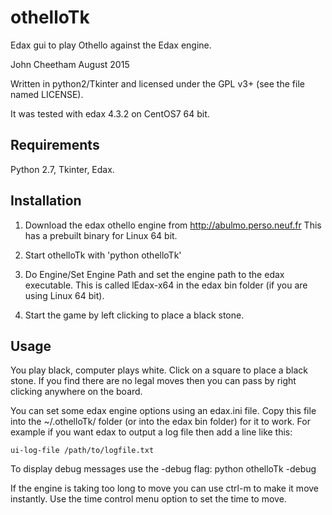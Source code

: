 # othelloTk
Edax gui to play Othello against the Edax engine.

John Cheetham August 2015

Written in python2/Tkinter and licensed under the GPL v3+
(see the file named LICENSE).

It was tested with edax 4.3.2 on CentOS7 64 bit.

Requirements
------------
Python 2.7, Tkinter, Edax.

Installation
------------
 1. Download the edax othello engine from http://abulmo.perso.neuf.fr
    This has a prebuilt binary for Linux 64 bit.

 2. Start othelloTk with 'python othelloTk'

 3. Do Engine/Set Engine Path and set the engine path to the edax
    executable.
    This is called lEdax-x64 in the edax bin folder (if you are using
    Linux 64 bit).

 4. Start the game by left clicking to place a black stone.

Usage
-----
You play black, computer plays white.
Click on a square to place a black stone.
If you find there are no legal moves then you can pass by right
clicking anywhere on the board.

You can set some edax engine options using an edax.ini file.
Copy this file into the ~/.othelloTk/ folder (or into the edax bin folder)
for it to work. For example if you want edax to output a log file then
add a line like this:

    ui-log-file /path/to/logfile.txt

To display debug messages use the -debug flag:
    python othelloTk -debug

If the engine is taking too long to move you can use ctrl-m to make it
move instantly. Use the time control menu option to set the time to
move.

